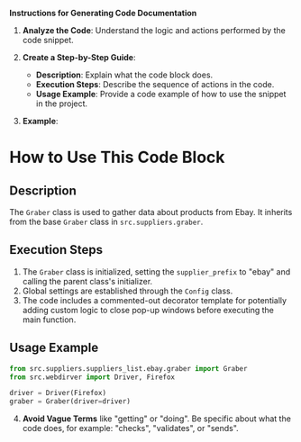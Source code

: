 **Instructions for Generating Code Documentation**

1. **Analyze the Code**: Understand the logic and actions performed by the code snippet.

2. **Create a Step-by-Step Guide**:
    - **Description**: Explain what the code block does.
    - **Execution Steps**: Describe the sequence of actions in the code.
    - **Usage Example**: Provide a code example of how to use the snippet in the project.

3. **Example**:

How to Use This Code Block
=========================================================================================

Description
-------------------------
The `Graber` class is used to gather data about products from Ebay. It inherits from the base `Graber` class in `src.suppliers.graber`.

Execution Steps
-------------------------
1. The `Graber` class is initialized, setting the `supplier_prefix` to "ebay" and calling the parent class's initializer.
2. Global settings are established through the `Config` class.
3. The code includes a commented-out decorator template for potentially adding custom logic to close pop-up windows before executing the main function.

Usage Example
-------------------------

```python
from src.suppliers.suppliers_list.ebay.graber import Graber
from src.webdirver import Driver, Firefox

driver = Driver(Firefox)
graber = Graber(driver=driver) 
```

4. **Avoid Vague Terms** like "getting" or "doing". Be specific about what the code does, for example: "checks", "validates", or "sends".